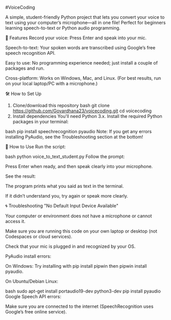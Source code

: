 #VoiceCoding

A simple, student-friendly Python project that lets you convert your voice to text using your computer’s microphone—all in one file!
Perfect for beginners learning speech-to-text or Python audio programming.

🎤 Features
Record your voice: Press Enter and speak into your mic.

Speech-to-text: Your spoken words are transcribed using Google’s free speech recognition API.

Easy to use: No programming experience needed; just install a couple of packages and run.

Cross-platform: Works on Windows, Mac, and Linux. (For best results, run on your local laptop/PC with a microphone.)

🛠️ How to Set Up
1. Clone/download this repository
bash
git clone https://github.com/Govardhana23/voicecoding.git
cd voicecoding
2. Install dependencies
You'll need Python 3.x.
Install the required Python packages in your terminal:

bash
pip install speechrecognition pyaudio
Note:
If you get any errors installing PyAudio, see the Troubleshooting section at the bottom!

🚀 How to Use
Run the script:

bash
python voice_to_text_student.py
Follow the prompt:

Press Enter when ready, and then speak clearly into your microphone.

See the result:

The program prints what you said as text in the terminal.

If it didn’t understand you, try again or speak more clearly.

🌀 Troubleshooting
"No Default Input Device Available"

Your computer or environment does not have a microphone or cannot access it.

Make sure you are running this code on your own laptop or desktop (not Codespaces or cloud services).

Check that your mic is plugged in and recognized by your OS.

PyAudio install errors:

On Windows: Try installing with pip install pipwin then pipwin install pyaudio.

On Ubuntu/Debian Linux:

bash
sudo apt-get install portaudio19-dev python3-dev
pip install pyaudio
Google Speech API errors:

Make sure you are connected to the internet (SpeechRecognition uses Google’s free online service).
